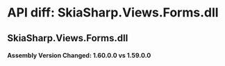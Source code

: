 # API diff: SkiaSharp.Views.Forms.dll

## SkiaSharp.Views.Forms.dll

<h4>Assembly Version Changed: 1.60.0.0 vs 1.59.0.0</h4>
